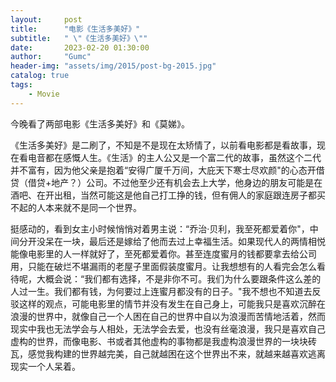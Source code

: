 ```yaml
---
layout:     post
title:      "电影《生活多美好》"
subtitle:   " \"《生活多美好》\""
date:       2023-02-20 01:30:00
author:     "Gumc"
header-img: "assets/img/2015/post-bg-2015.jpg"
catalog: true
tags:
    - Movie
---
```

今晚看了两部电影《生活多美好》和《莫娣》。

《生活多美好》是二刷了，不知是不是现在太矫情了，以前看电影都是看故事，现在看电音都在感慨人生。《生活》的主人公又是一个富二代的故事，虽然这个二代并不富有，因为他父亲是抱着“安得广厦千万间，大庇天下寒士尽欢颜"的心态开借贷（借贷+地产？）公司。不过他至少还有机会去上大学，他身边的朋友可能是在酒吧、在开出租，当然可能这是他自己打工挣的钱，但有佣人的家庭跟连房子都买不起的人本来就不是同一个世界。

挺感动的，看到女主小时候悄悄对着男主说：“乔治·贝利，我至死都爱着你"，中间分开没呆在一块，最后还是嫁给了他而去过上幸福生活。如果现代人的两情相悦能像电影里的人一样就好了，至死都爱着你。甚至连度蜜月的钱都要拿去给公司用，只能在破烂不堪漏雨的老屋子里面假装度蜜月。让我想想有的人看完会怎么看待呢，大概会说：“我们都有选择，不是非你不可。我们为什么要跟条件这么差的人过一生。我们都有钱，为何要过上连蜜月都没有的日子。"我不想也不知道去反驳这样的观点，可能电影里的情节并没有发生在自己身上，可能我只是喜欢沉醉在浪漫的世界中，就像自己一个人困在自己的世界中自以为浪漫而苦情地活着，然而现实中我也无法学会与人相处，无法学会去爱，也没有丝毫浪漫，我只是喜欢自己虚构的世界，而像电影、书或者其他虚构的事物都是我虚构浪漫世界的一块块砖瓦，感觉我构建的世界越完美，自己就越困在这个世界出不来，就越来越喜欢逃离现实一个人呆着。
